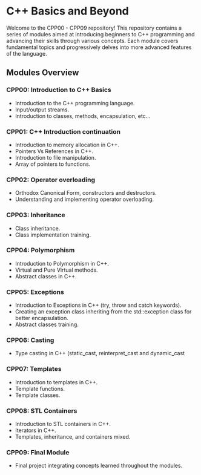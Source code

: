 # C++ Basics and Beyond

Welcome to the CPP00 - CPP09 repository! This repository contains a series of modules aimed at introducing beginners to C++ programming and advancing their skills through various concepts. Each module covers fundamental topics and progressively delves into more advanced features of the language.

## Modules Overview

### CPP00: Introduction to C++ Basics
<ul>
  <li> Introduction to the C++ programming language.</li>
  <li> Input/output streams. </li>
  <li> Introduction to classes, methods, encapsulation, etc... </li>
</ul>

### CPP01: C++ Introduction continuation
<ul>
  <li> Introduction to memory allocation in C++.</li>
  <li> Pointers Vs References in C++. </li>
  <li> Introduction to file manipulation. </li>
   <li> Array of pointers to functions. </li>
</ul>

### CPP02: Operator overloading
<ul>
  <li> Orthodox Canonical Form, constructors and destructors. </li>
  <li> Understanding and implementing operator overloading.</li>
</ul>

### CPP03: Inheritance
<ul>
  <li> Class inheritance.</li>
  <li> Class implementation training. </li>
</ul>

### CPP04: Polymorphism
<ul>
  <li> Introduction to Polymorphism in C++.</li>
  <li> Virtual and Pure Virtual methods. </li>
  <li> Abstract classes in C++. </li>
</ul>

### CPP05: Exceptions
<ul>
  <li> Introduction to Exceptions in C++ (try, throw and catch keywords).</li>
  <li> Creating an exception class inheriting from the std::exception class for better encapsulation. </li>
  <li> Abstract classes training. </li>
</ul>

### CPP06: Casting
<ul>
  <li> Type casting in C++ (static_cast, reinterpret_cast and dynamic_cast </li>
</ul>

### CPP07: Templates
<ul>
  <li> Introduction to templates in C++.</li>
  <li> Template functions. </li>
  <li> Template classes. </li>
</ul>

### CPP08: STL Containers
<ul>
  <li> Introduction to STL containers in C++.</li>
  <li> Iterators in C++. </li>
  <li> Templates, inheritance, and containers mixed. </li>
</ul>

### CPP09: Final Module
<ul>
  <li> Final project integrating concepts learned throughout the modules.</li>
</ul>

